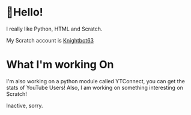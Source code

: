# 👋Hello!
I really like Python, HTML and Scratch.

My Scratch account is [Knightbot63](https://scratch.mit.edu/users/Knightbot63)

# What I'm working On
I'm also working on a python module called YTConnect, you can get the stats of YouTube Users!
Also, I am working on something interesting on Scratch!

Inactive, sorry.
